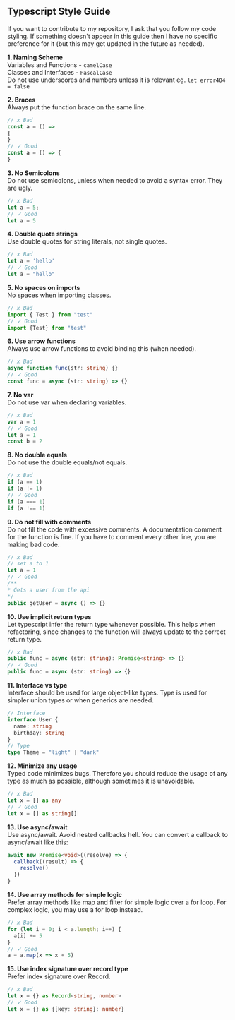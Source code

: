 ## Typescript Style Guide

If you want to contribute to my repository, I ask that you follow my code styling. If something doesn't appear in this guide then I have no specific preference 
for it (but this may get updated in the future as needed).

**1. Naming Scheme** \
Variables and Functions - `camelCase` \
Classes and Interfaces - `PascalCase` \
Do not use underscores and numbers unless it is relevant eg. `let error404 = false`

**2. Braces** \
Always put the function brace on the same line.

```ts
// x Bad
const a = () =>
{
}
// ✓ Good
const a = () => {
}
```

**3. No Semicolons** \
Do not use semicolons, unless when needed to avoid a syntax error. They are ugly.

```ts
// x Bad
let a = 5;
// ✓ Good
let a = 5
```

**4. Double quote strings** \
Use double quotes for string literals, not single quotes. 

```ts
// x Bad
let a = 'hello'
// ✓ Good
let a = "hello"
```

**5. No spaces on imports** \
No spaces when importing classes.

```ts
// x Bad
import { Test } from "test"
// ✓ Good
import {Test} from "test"
```

**6. Use arrow functions** \
Always use arrow functions to avoid binding this (when needed).

```ts
// x Bad
async function func(str: string) {}
// ✓ Good
const func = async (str: string) => {}
```

**7. No var** \
Do not use var when declaring variables.

```ts
// x Bad
var a = 1
// ✓ Good
let a = 1
const b = 2
```

**8. No double equals** \
Do not use the double equals/not equals.

```ts
// x Bad
if (a == 1)
if (a != 1)
// ✓ Good
if (a === 1)
if (a !== 1)
```

**9. Do not fill with comments** \
Do not fill the code with excessive comments. A documentation comment for the function is fine. If you have 
to comment every other line, you are making bad code.

```ts
// x Bad
// set a to 1
let a = 1
// ✓ Good
/**
* Gets a user from the api
*/
public getUser = async () => {}
```

**10. Use implicit return types** \
Let typescript infer the return type whenever possible. This helps when refactoring, since changes to the function will always update to the correct return type.

```ts
// x Bad
public func = async (str: string): Promise<string> => {}
// ✓ Good
public func = async (str: string) => {}
```

**11. Interface vs type** \
Interface should be used for large object-like types. Type is used for simpler union types or when generics are needed.

```ts
// Interface
interface User {
  name: string
  birthday: string
}
// Type
type Theme = "light" | "dark"
```

**12. Minimize any usage** \
Typed code minimizes bugs. Therefore you should reduce the usage of any type as much as possible, although sometimes it is 
unavoidable.

```ts
// x Bad
let x = [] as any
// ✓ Good
let x = [] as string[]
```

**13. Use async/await** \
Use async/await. Avoid nested callbacks hell. You can convert a callback to async/await like this:

```ts
await new Promise<void>((resolve) => {
  callback((result) => {
    resolve()
  })
}
```

**14. Use array methods for simple logic** \
Prefer array methods like map and filter for simple logic over a for loop. For complex logic, you may 
use a for loop instead.

```ts
// x Bad
for (let i = 0; i < a.length; i++) {
  a[i] += 5
}
// ✓ Good
a = a.map(x => x + 5)
```

**15. Use index signature over record type** \
Prefer index signature over Record.

```ts
// x Bad
let x = {} as Record<string, number>
// ✓ Good
let x = {} as {[key: string]: number}
```
